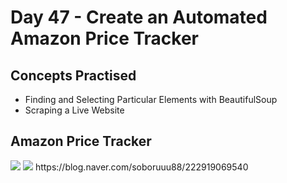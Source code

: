 # Day 47 - Create an Automated Amazon Price Tracker
## Concepts Practised
- Finding and Selecting Particular Elements with BeautifulSoup
- Scraping a Live Website
## Amazon Price Tracker
<img src="https://postfiles.pstatic.net/MjAyMjExMDNfMTcz/MDAxNjY3NDQ1MTYxMTQ2.DCbNKj0DiWqfCJUjpznDAj1VS-K1NHKmrCxM5uYY_7og.UzuJJOwOkPaHIqEKuoCI1FTKgTQrrGiORsYCdYtbml8g.PNG.soboruuu88/%EC%8A%A4%ED%81%AC%EB%A6%B0%EC%83%B7_2022-11-03_%EC%98%A4%ED%9B%84_12.12.28.png?type=w773">
<img src="https://postfiles.pstatic.net/MjAyMjExMDNfOTcg/MDAxNjY3NDQ3NzIyNzI5.5gcQtmuTwBxRD4HgmT7LsyrikSGthMffjpVcd4hkxMog.tAjpQ4JGnoRP6EozFeLBM4IjRgrr8fe_bXBFdMsqr6cg.JPEG.soboruuu88/IMG_7B3D068A48C9-1.jpeg?type=w773">
https://blog.naver.com/soboruuu88/222919069540
